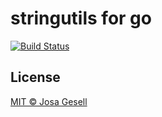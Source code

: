# stringutils for go

[![Build Status](https://github.com/josa42/go-stringutils/workflows/Test/badge.svg)](https://github.com/josa42/go-stringutils/actions?query=workflow%3ATest)

## License

[MIT © Josa Gesell](LICENSE)

